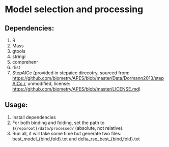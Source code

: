 # Model selection and processing

## Dependencies:

1. R
2. Mass
3. gtools
4. stringi
5. comprehenr
6. rlist
7. StepAICc (provided in stepaicc direcotry, sourced from: https://github.com/biometry/APES/blob/master/Data/Dormann2013/stepAICc.r, unmodified, license: https://github.com/biometry/APES/blob/master/LICENSE.md)

## Usage:

1. Install dependencies 
2. For both binding and folding, set the path to `${reporoot}/data/processed/` (absolute, not relative).
3. Run all, it will take some time but generate two files: best_model_{bind,fold}.txt and delta_rsq_best_{bind,fold}.txt
